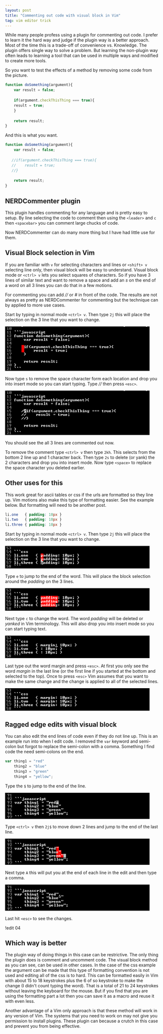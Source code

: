 ```yaml
---
layout: post
title: "Commenting out code with visual block in Vim"
tag: vim editor trick
---
```


While many people profess using a plugin for commenting out code. I prefer to learn it the hard way and judge if the plugin way is a better approach. Most of the time this is a trade-off of convenience vs. Knowledge. <!--more-->The plugin offers single way to solve a problem. But learning the non-plugin way often leads to learning a tool that can be used in multiple ways and modified to create more tools.

So you want to test the effects of a method by removing some code from the picture.

```javascript
function doSomething(argument){
    var result = false;

    if(argument.checkThisThing === true){
    result = true;
    }

    return result;
}
```

And this is what you want.

```javascript
function doSomething(argument){
    var result = false;

   //if(argument.checkThisThing === true){
   //    result = true;
   //}

    return result;
}
```

## NERDCommenter plugin

This plugin handles commenting for any language and is pretty easy to setup. By line selecting the code to comment then using the ```<leader>``` and ```c``` then ```<spacebar>``` you can comment large chucks of code.

Now NERDCommenter can do many more thing but I have had little use for them.

## Visual Block selection in Vim

If you are familiar with ```v``` for selecting characters and lines or ```<shift> v``` selecting line only, then visual block will be easy to understand. Visual block mode or ```<ctrl> v``` lets you select squares of characters. So if you have 3 lines of similar text and want to remove a space and add an *s* on the end of a word on all 3 lines you can do that in a few motions.

For commenting you can add *//* or *#* in front of the code. The results are not always as pretty as NERDCommenter for commenting but the technique can by applied to more use cases.

Start by typing in normal mode ```<ctrl> v```. Then type ```2j``` this will place the selection on the 3 line that you want to change.

![select lines for commenting](/assets/images/posts/select-lines-for-commenting.png)

Now type ```s``` to remove the space character form each location and drop you into insert mode so you can start typing. Type *//* then press ```<esc>```.

![add comments](/assets/images/posts/select-lines-add-comments.png)

You should see the all 3 lines are commented out now.

To remove the comment type ```<ctrl> v``` then type ```2kh```. This selects from the bottom 2 line up and 1 character back. Then type ```2s``` to delete (or yank) the 2 characters and drop you into insert mode. Now type ```<space>``` to replace the space character you deleted earlier.

## Other uses for this
This work great for ascii tables or css if the urls are formatted so they line up. Vim motions also make this type of formatting easier. See the example below. But formatting will need to be another post.

```css
li.one   { padding: 10px }
li.two   { padding: 10px }
li.three { padding: 10px }
```

Start by typing in normal mode ```<ctrl> v```. Then type ```2j``` this will place the selection on the 3 line that you want to change.

![css 2](/assets/images/posts/css-2j.png)

Type ```e``` to jump to the end of the word. This will place the block selection around the *padding* on the 3 lines.

![css e](/assets/images/posts/css-e.png)

Next type ```c``` to change the word. The word *padding* will be deleted or *yanked* in Vim terminology. This will also drop you into insert mode so you can start typing text.

![css c](/assets/images/posts/css-c.png)

Last type out the word margin and press ```<esc>```. At first you only see the word *margin* in the last line (or the first line if you started at the bottom and selected to the top). Once to press ```<esc>``` Vim assumes that you want to make the same change and the change is applied to all of the selected lines.

![css margins esc](/assets/images/posts/css-margin_esc.png)

## Ragged edge edits with visual block

You can also edit the end lines of code even if they do not line up. This is an example run into when I edit code. I removed the ```var``` keyword and semi-colon but forgot to replace the semi-colon with a comma. Something I find code the need semi-colons on the end.

```javascript
var thing1 = "red"
    thing2 = "blue"
    thing3 = "green"
    thing4 = "yellow";
```

Type the ```$``` to jump to the end of the line.

![edit 01](/assets/images/posts/ragged-edge-edit_01.png)

Type ```<ctrl> v``` then ```2j$``` to move down 2 lines and jump to the end of the last line.

![edit 02](/assets/images/posts/ragged-edge-edit_02.png)

Next type ```A``` this will put you at the end of each line in the edit and then type a comma.

![edit 03](/assets/images/posts/ragged-edge-edit_03.png)

Last hit ```<esc>``` to see the changes.

!edit 04[](/assets/images/posts/ragged-edge-edit_04.png)

## Which way is better

The plugin way of doing things in this case can be restrictive. The only thing the plugin does is comment and uncomment code. The visual block method as you can see, can be used in other cases. In the case of the css example the argument can be made that this type of formatting convention is not used and editing all of the css is to hard. This can be formatted easily in Vim with about 15 to 18 keystrokes plus the 6 of so keystroke to make the change (I didn't count typing the word). That is a total of 21 to 24 keystrokes without leaving the keyboard for the mouse. But if you find that you are using the formatting part a lot then you can save it as a macro and reuse it with even less.

Another advantage of a Vim only approach is that these method will work in any version of Vim. The systems that you need to work on may not give you permission to install plugins. These plugin can because a crutch in this case and prevent you from being effective.
